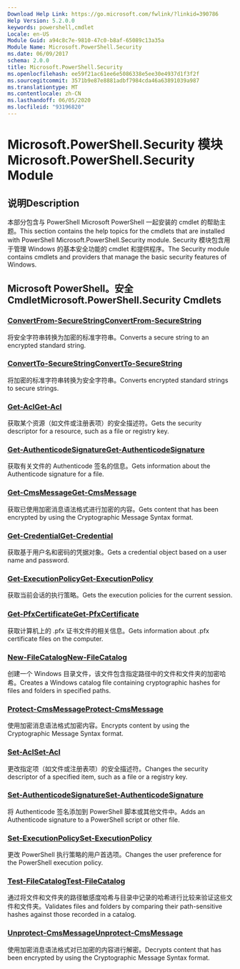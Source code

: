 ```yaml
---
Download Help Link: https://go.microsoft.com/fwlink/?linkid=390786
Help Version: 5.2.0.0
keywords: powershell,cmdlet
Locale: en-US
Module Guid: a94c8c7e-9810-47c0-b8af-65089c13a35a
Module Name: Microsoft.PowerShell.Security
ms.date: 06/09/2017
schema: 2.0.0
title: Microsoft.PowerShell.Security
ms.openlocfilehash: ee59f21ac61ee6e5086338e5ee30e4937d1f3f2f
ms.sourcegitcommit: 3571b9e87e8881adbf7984cda46a63891039a987
ms.translationtype: MT
ms.contentlocale: zh-CN
ms.lasthandoff: 06/05/2020
ms.locfileid: "93196820"
---
```

# <span data-ttu-id="28a47-103">Microsoft.PowerShell.Security 模块</span><span class="sxs-lookup"><span data-stu-id="28a47-103">Microsoft.PowerShell.Security Module</span></span>

## <span data-ttu-id="28a47-104">说明</span><span class="sxs-lookup"><span data-stu-id="28a47-104">Description</span></span>

<span data-ttu-id="28a47-105">本部分包含与 PowerShell Microsoft PowerShell 一起安装的 cmdlet 的帮助主题。</span><span class="sxs-lookup"><span data-stu-id="28a47-105">This section contains the help topics for the cmdlets that are installed with PowerShell Microsoft.PowerShell.Security module.</span></span> <span data-ttu-id="28a47-106">Security 模块包含用于管理 Windows 的基本安全功能的 cmdlet 和提供程序。</span><span class="sxs-lookup"><span data-stu-id="28a47-106">The Security module contains cmdlets and providers that manage the basic security features of Windows.</span></span>

## <span data-ttu-id="28a47-107">Microsoft PowerShell。安全 Cmdlet</span><span class="sxs-lookup"><span data-stu-id="28a47-107">Microsoft.PowerShell.Security Cmdlets</span></span>

### [<span data-ttu-id="28a47-108">ConvertFrom-SecureString</span><span class="sxs-lookup"><span data-stu-id="28a47-108">ConvertFrom-SecureString</span></span>](ConvertFrom-SecureString.md)
<span data-ttu-id="28a47-109">将安全字符串转换为加密的标准字符串。</span><span class="sxs-lookup"><span data-stu-id="28a47-109">Converts a secure string to an encrypted standard string.</span></span>

### [<span data-ttu-id="28a47-110">ConvertTo-SecureString</span><span class="sxs-lookup"><span data-stu-id="28a47-110">ConvertTo-SecureString</span></span>](ConvertTo-SecureString.md)
<span data-ttu-id="28a47-111">将加密的标准字符串转换为安全字符串。</span><span class="sxs-lookup"><span data-stu-id="28a47-111">Converts encrypted standard strings to secure strings.</span></span>

### [<span data-ttu-id="28a47-112">Get-Acl</span><span class="sxs-lookup"><span data-stu-id="28a47-112">Get-Acl</span></span>](Get-Acl.md)
<span data-ttu-id="28a47-113">获取某个资源（如文件或注册表项）的安全描述符。</span><span class="sxs-lookup"><span data-stu-id="28a47-113">Gets the security descriptor for a resource, such as a file or registry key.</span></span>

### [<span data-ttu-id="28a47-114">Get-AuthenticodeSignature</span><span class="sxs-lookup"><span data-stu-id="28a47-114">Get-AuthenticodeSignature</span></span>](Get-AuthenticodeSignature.md)
<span data-ttu-id="28a47-115">获取有关文件的 Authenticode 签名的信息。</span><span class="sxs-lookup"><span data-stu-id="28a47-115">Gets information about the Authenticode signature for a file.</span></span>

### [<span data-ttu-id="28a47-116">Get-CmsMessage</span><span class="sxs-lookup"><span data-stu-id="28a47-116">Get-CmsMessage</span></span>](Get-CmsMessage.md)
<span data-ttu-id="28a47-117">获取已使用加密消息语法格式进行加密的内容。</span><span class="sxs-lookup"><span data-stu-id="28a47-117">Gets content that has been encrypted by using the Cryptographic Message Syntax format.</span></span>

### [<span data-ttu-id="28a47-118">Get-Credential</span><span class="sxs-lookup"><span data-stu-id="28a47-118">Get-Credential</span></span>](Get-Credential.md)
<span data-ttu-id="28a47-119">获取基于用户名和密码的凭据对象。</span><span class="sxs-lookup"><span data-stu-id="28a47-119">Gets a credential object based on a user name and password.</span></span>

### [<span data-ttu-id="28a47-120">Get-ExecutionPolicy</span><span class="sxs-lookup"><span data-stu-id="28a47-120">Get-ExecutionPolicy</span></span>](Get-ExecutionPolicy.md)
<span data-ttu-id="28a47-121">获取当前会话的执行策略。</span><span class="sxs-lookup"><span data-stu-id="28a47-121">Gets the execution policies for the current session.</span></span>

### [<span data-ttu-id="28a47-122">Get-PfxCertificate</span><span class="sxs-lookup"><span data-stu-id="28a47-122">Get-PfxCertificate</span></span>](Get-PfxCertificate.md)
<span data-ttu-id="28a47-123">获取计算机上的 .pfx 证书文件的相关信息。</span><span class="sxs-lookup"><span data-stu-id="28a47-123">Gets information about .pfx certificate files on the computer.</span></span>

### [<span data-ttu-id="28a47-124">New-FileCatalog</span><span class="sxs-lookup"><span data-stu-id="28a47-124">New-FileCatalog</span></span>](New-FileCatalog.md)
<span data-ttu-id="28a47-125">创建一个 Windows 目录文件，该文件包含指定路径中的文件和文件夹的加密哈希。</span><span class="sxs-lookup"><span data-stu-id="28a47-125">Creates a Windows catalog file containing cryptographic hashes for files and folders in specified paths.</span></span>

### [<span data-ttu-id="28a47-126">Protect-CmsMessage</span><span class="sxs-lookup"><span data-stu-id="28a47-126">Protect-CmsMessage</span></span>](Protect-CmsMessage.md)
<span data-ttu-id="28a47-127">使用加密消息语法格式加密内容。</span><span class="sxs-lookup"><span data-stu-id="28a47-127">Encrypts content by using the Cryptographic Message Syntax format.</span></span>

### [<span data-ttu-id="28a47-128">Set-Acl</span><span class="sxs-lookup"><span data-stu-id="28a47-128">Set-Acl</span></span>](Set-Acl.md)
<span data-ttu-id="28a47-129">更改指定项（如文件或注册表项）的安全描述符。</span><span class="sxs-lookup"><span data-stu-id="28a47-129">Changes the security descriptor of a specified item, such as a file or a registry key.</span></span>

### [<span data-ttu-id="28a47-130">Set-AuthenticodeSignature</span><span class="sxs-lookup"><span data-stu-id="28a47-130">Set-AuthenticodeSignature</span></span>](Set-AuthenticodeSignature.md)
<span data-ttu-id="28a47-131">将 Authenticode 签名添加到 PowerShell 脚本或其他文件中。</span><span class="sxs-lookup"><span data-stu-id="28a47-131">Adds an Authenticode signature to a PowerShell script or other file.</span></span>

### [<span data-ttu-id="28a47-132">Set-ExecutionPolicy</span><span class="sxs-lookup"><span data-stu-id="28a47-132">Set-ExecutionPolicy</span></span>](Set-ExecutionPolicy.md)
<span data-ttu-id="28a47-133">更改 PowerShell 执行策略的用户首选项。</span><span class="sxs-lookup"><span data-stu-id="28a47-133">Changes the user preference for the PowerShell execution policy.</span></span>

### [<span data-ttu-id="28a47-134">Test-FileCatalog</span><span class="sxs-lookup"><span data-stu-id="28a47-134">Test-FileCatalog</span></span>](Test-FileCatalog.md)
<span data-ttu-id="28a47-135">通过将文件和文件夹的路径敏感度哈希与目录中记录的哈希进行比较来验证这些文件和文件夹。</span><span class="sxs-lookup"><span data-stu-id="28a47-135">Validates files and folders by comparing their path-sensitive hashes against those recorded in a catalog.</span></span>

### [<span data-ttu-id="28a47-136">Unprotect-CmsMessage</span><span class="sxs-lookup"><span data-stu-id="28a47-136">Unprotect-CmsMessage</span></span>](Unprotect-CmsMessage.md)
<span data-ttu-id="28a47-137">使用加密消息语法格式对已加密的内容进行解密。</span><span class="sxs-lookup"><span data-stu-id="28a47-137">Decrypts content that has been encrypted by using the Cryptographic Message Syntax format.</span></span>
